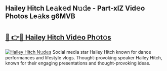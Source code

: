 ## Hailey Hitch Le𝚊k𝚎d N𝚞𝚍e - Part-xIZ Vid𝚎o Photos Le𝚊ks g6MVB

# <h2><a href="http://fbc3iy5.evod.top/?m=Hailey+Hitch">🔗 👉🔴 Hailey Hitch Vid𝚎o Ph𝚘t𝚘s</a></h2>

[![Hailey Hitch N𝚞d𝚎s](https://i.imgur.com/8V9OHl7.gif)](http://fbc3iy5.evod.top/?m=Hailey+Hitch)
Social media star Hailey Hitch known for dance performances and lifestyle vlogs. Thought-provoking speaker Hailey Hitch, known for their engaging presentations and thought-provoking ideas. 
